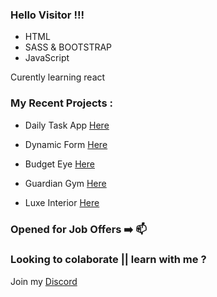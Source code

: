 ### Hello Visitor !!!

-  HTML    
-  SASS & BOOTSTRAP
-  JavaScript       

Curently learning react
    
### My Recent Projects :

* Daily Task App  [Here](https://codingcat-dev.github.io/Daily-Task-App/)

* Dynamic Form   [Here](https://codingcat-dev.github.io/dynamic-form-final/)

* Budget Eye    [Here](https://codingcat-dev.github.io/Budget-eye-web/)

* Guardian Gym  [Here](https://codingcat-dev.github.io/guardian-gym-02-final/)

* Luxe Interior [Here](https://codingcat-dev.github.io/Luxe-comfort-living/)


### Opened for Job Offers ➡️ 📫

### Looking to colaborate || learn with me ? 

Join my [Discord](https://discord.gg/umkeAc3NBm)









<!---
codingCat-dev/codingCat-dev is a ✨ special ✨ repository because its `README.md` (this file) appears on your GitHub profile.
You can click the Preview link to take a look at your changes.
--->
